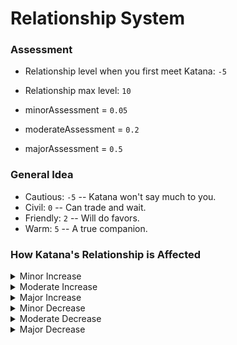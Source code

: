 # Relationship System
### Assessment
- Relationship level when you first meet Katana: `-5`
- Relationship max level: `10`

- minorAssessment = `0.05` 
- moderateAssessment = `0.2` 
- majorAssessment = `0.5` 

### General Idea
- Cautious: `-5` -- Katana won't say much to you.
- Civil: `0` 
-- Can trade and wait.
- Friendly: `2` -- Will do favors.
- Warm: `5` -- A true companion.

### How Katana's Relationship is Affected

<details>
  <summary>
Minor Increase
  </summary>
| Locations Discovered |
| Dungeons Cleared |
| Days Passed |
| Brawls Won |
| Standing Stones Found |
| Chests Looted |
| Skill Increases |
| Skill Books Read |
| Training Sessions |
| Books Read |
| Houses Owned |
| Quests Completed |
| Critical Strikes |
| Sneak Attacks |
| Backstabs |
| Weapons Disarmed |
| Undead Killed |
| Daedra Killed |
| Automatons Killed |
| People Killed |
| Spells Learned |
| Weapons Improved |
| Weapons Made |
| Armor Improved |
| Armor Made |
| Persuasions |
| Poisons Mixed |
| Poisons Used |
| Locks Picked |
</details>

<details>
  <summary>
    Moderate Increase
  </summary>
| Dragon Souls Collected |
| Words Of Power Learned |
| Shouts Learned |
| Shouts Mastered |
</details>

<details>
  <summary>
    Major Increase
  </summary>
| Eastmarch Bounty |
| Falkreath Bounty |
| Haafingar Bounty |
| Hjaalmarch Bounty |
| The Pale Bounty |
| The Reach Bounty |
| The Rift Bounty |
| Tribal Orcs Bounty |
| Whiterun Bounty |
| Winterhold Bounty |

</details>

<details>
  <summary>
Minor Decrease
  </summary>
| Bribes |
</details>


<details>
  <summary>
Moderate Decrease
  </summary>
| Trespasses |
| Pockets Picked |
| Items Pickpocketed |
| Items Stolen |
</details>


<details>
  <summary>
Major Decrease
  </summary>
| Murders |
| Horses Stolen |
</details>

